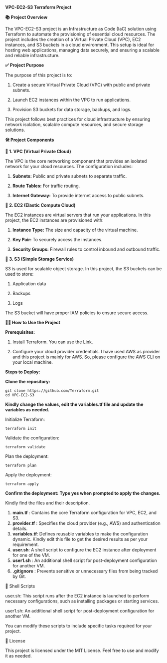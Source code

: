 **VPC-EC2-S3 Terraform Project**

**📚 Project Overview**

The VPC-EC2-S3 project is an Infrastructure as Code (IaC) solution using Terraform to automate the provisioning of essential cloud resources. The project includes the creation of a Virtual Private Cloud (VPC), EC2 instances, and S3 buckets in a cloud environment. This setup is ideal for hosting web applications, managing data securely, and ensuring a scalable and reliable infrastructure.  



**✅ Project Purpose**

The purpose of this project is to:

1. Create a secure Virtual Private Cloud (VPC) with public and private subnets.

2. Launch EC2 instances within the VPC to run applications.

3. Provision S3 buckets for data storage, backups, and logs.

This project follows best practices for cloud infrastructure by ensuring network isolation, scalable compute resources, and secure storage solutions.  


**🛠️ Project Components**

**🔹 1. VPC (Virtual Private Cloud)**

The VPC is the core networking component that provides an isolated network for your cloud resources. The configuration includes:

1. **Subnets:** Public and private subnets to separate traffic.

2. **Route Tables:** For traffic routing.

3. **Internet Gateway:** To provide internet access to public subnets.

**🔹 2. EC2 (Elastic Compute Cloud)**

The EC2 instances are virtual servers that run your applications. In this project, the EC2 instances are provisioned with:

1. **Instance Type:** The size and capacity of the virtual machine.

2. **Key Pair:** To securely access the instances.

3. **Security Groups:** Firewall rules to control inbound and outbound traffic.

**🔹 3. S3 (Simple Storage Service)**

S3 is used for scalable object storage. In this project, the S3 buckets can be used to store:

1. Application data

2. Backups

3. Logs

The S3 bucket will have proper IAM policies to ensure secure access.



**🧑‍💻 How to Use the Project**

**Prerequisites:**

1. Install Terraform. You can use the [Link](https://developer.hashicorp.com/terraform/tutorials/aws-get-started/install-cli).

2. Configure your cloud provider credentials. I have used AWS as provider and this project is mainly for AWS. So, please configure the AWS CLI on your local machine. 

**Steps to Deploy:**

**Clone the repository:**

```
git clone https://github.com/Terraform.git
cd VPC-EC2-S3

```
**Kindly change the values, edit the variables.tf file and update the variables as needed.**


Initialize Terraform:  
```
terraform init
```
Validate the configuration:  
```
terraform validate
```
Plan the deployment:
```
terraform plan
```
Apply the deployment:
```
terraform apply
```
**Confirm the deployment:**  __Type yes when prompted to apply the changes.__


Kindly find the files and their description.

1. **main.tf** : Contains the core Terraform configuration for VPC, EC2, and S3.
2. **provider.tf** : Specifies the cloud provider (e.g., AWS) and authentication details.
3. **variables.tf**: Defines reusable variables to make the configuration dynamic. Kindly edit this file to get the desired results as per your requirement.
4. **user.sh**: A shell script to configure the EC2 instance after deployment for one of the VM.
5. **user1.sh** : An additional shell script for post-deployment configuration for another VM.
6. **.gitignore** : Prevents sensitive or unnecessary files from being tracked by Git.

📜 Shell Scripts

user.sh: This script runs after the EC2 instance is launched to perform necessary configurations, such as installing packages or starting services.

user1.sh: An additional shell script for post-deployment configuration for another VM.

You can modify these scripts to include specific tasks required for your project.


📜 License

This project is licensed under the MIT License. Feel free to use and modify it as needed.

